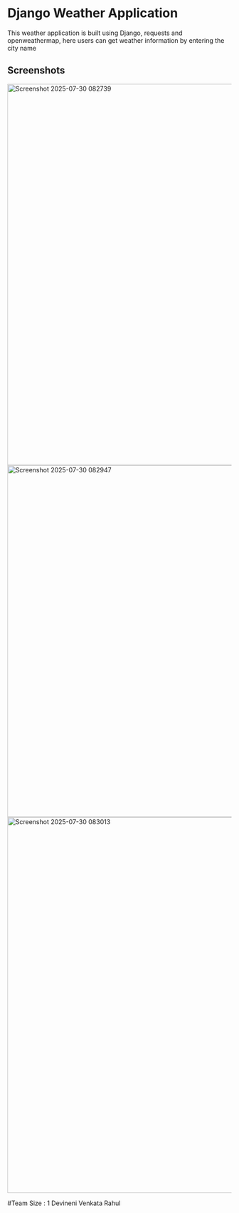 
#  Django Weather Application

This weather application is built using Django, requests and openweathermap, here users can get weather information by entering the city name
## Screenshots

<img width="1685" height="855" alt="Screenshot 2025-07-30 082739" src="https://github.com/user-attachments/assets/5924ae86-d667-46c4-99a2-860f909e25f2" />
<img width="1495" height="789" alt="Screenshot 2025-07-30 082947" src="https://github.com/user-attachments/assets/8c1c450e-06b3-4432-9a13-22cde4371438" />
<img width="1535" height="843" alt="Screenshot 2025-07-30 083013" src="https://github.com/user-attachments/assets/f7807b1e-b993-497b-960d-f0c63a7e7529" />

#Team Size : 1
Devineni Venkata Rahul 



